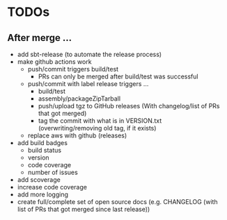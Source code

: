 # TODOs

## After merge ...

* add sbt-release (to automate the release process)
* make github actions work
  * push/commit triggers build/test
    * PRs can only be merged after build/test was successful
  * push/commit with label release triggers ...
    * build/test
    * assembly/packageZipTarball
    * push/upload tgz to GitHub releases (With changelog/list of PRs that got merged)
    * tag the commit with what is in VERSION.txt (overwriting/removing old tag, if it exists)
  * replace aws with github (releases)
* add build badges
  * build status
  * version
  * code coverage
  * number of issues
* add scoverage
* increase code coverage
* add more logging
* create full/complete set of open source docs (e.g. CHANGELOG (with list of PRs that got merged since last release))
